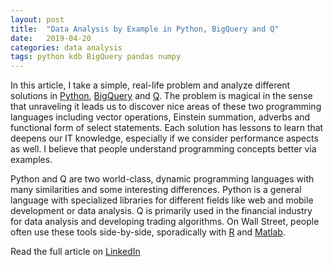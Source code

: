 ```yaml
---
layout: post
title:  "Data Analysis by Example in Python, BigQuery and Q"
date:   2019-04-20
categories: data analysis
tags: python kdb BigQuery pandas numpy
---
```


In this article, I take a simple, real-life problem and analyze different solutions in [Python](https://www.python.org/), [BigQuery](https://cloud.google.com/bigquery/) and [Q](https://code.kx.com/q4m3/). The problem is magical in the sense that unraveling it leads us to discover nice areas of these two programming languages including vector operations, Einstein summation, adverbs and functional form of select statements. Each solution has lessons to learn that deepens our IT knowledge, especially if we consider performance aspects as well. I believe that people understand programming concepts better via examples.

Python and Q are two world-class, dynamic programming languages with many similarities and some interesting differences. Python is a general language with specialized libraries for different fields like web and mobile development or data analysis. Q is primarily used in the financial industry for data analysis and developing trading algorithms. On Wall Street, people often use these tools side-by-side, sporadically with [R](https://www.r-project.org/) and [Matlab](https://www.mathworks.com/products/matlab.html).

Read the full article on [LinkedIn](https://www.linkedin.com/pulse/data-analysis-example-python-q-ferenc-bodon-ph-d-/)